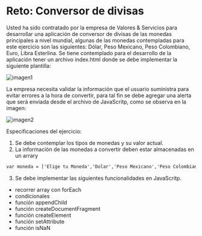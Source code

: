 # Reto: Conversor de divisas

Usted ha sido contratado por la empresa de Valores & Servicios para desarrollar una aplicación de conversor de divisas de las monedas principales a nivel mundial, 
algunas de las monedas contempladas para este ejercicio son las siguientes: Dólar, Peso Mexicano, Peso Colombiano, Euro, Libra Esterlina.
Se tiene contemplado para el desarrollo de la aplicación tener un archivo index.html donde se debe implementar la siguiente plantilla:

![imagen1](https://res.cloudinary.com/db9wh5uvt/image/upload/c_scale,w_623/v1627491042/Ejercicio_1_ct5net.png)

La empresa necesita validar la información que el usuario suministra para evitar errores a la hora de convertir, para tal fin se debe agregar 
una alerta que será enviada desde el archivo de JavaScritp, como se observa en la imagen:

![imagen2](https://res.cloudinary.com/db9wh5uvt/image/upload/c_scale,w_623/v1627493532/Ejercicio_2_yzoyex.png)

Especificaciones del ejercicio:
1. Se debe contemplar los tipos de monedas y su valor actual.
2. La información de las monedas a convertir deben estar almacenadas en un arrary
```html
var moneda = ['Elige tu Moneda','Dolar','Peso Mexicano','Peso Colombiano','Euro','Libra Esterlina'];
```

3. Se debe implementar las siguientes funcionalidades en JavaScritp.
- recorrer array con forEach
- condicionales
- función appendChild
- función createDocumentFragment
- función createElement
- función setAttribute
- función isNaN


  


